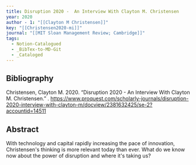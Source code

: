 ```yaml
---
title: Disruption 2020 -  An Interview With Clayton M. Christensen
year: 2020
author - 1: "[[Clayton M Christensen]]"
key: "[[Christensen2020-mi]]"
journal: "[[MIT Sloan Management Review; Cambridge]]"
tags:
  - Notion-Catalogued
  - _BibTex-to-MD-Git
  - _Cataloged
---
```


## Bibliography
Christensen, Clayton M. 2020. “Disruption 2020 -  An Interview With Clayton M. Christensen.” . https://www.proquest.com/scholarly-journals/disruption-2020-interview-with-clayton-m/docview/2381632425/se-2?accountid=14511

## Abstract
With technology and capital rapidly increasing the pace of innovation, Christensen's thinking is more relevant today than ever. What do we know now about the power of disruption and where it's taking us?
